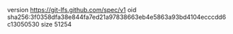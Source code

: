 version https://git-lfs.github.com/spec/v1
oid sha256:3f0358dfa38e844fa7ed21a97838663eb4e5863a93bd4104ecccdd6c13050530
size 51254
